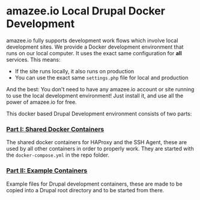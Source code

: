 # amazee.io Local Drupal Docker Development

amazee.io fully supports development work flows which involve local development sites. We provide a Docker development environment that runs on our local computer.
It uses the exact same configuration for **all** services. This means:
 - If the site runs locally, it also runs on production
 - You can use the exact same `settings.php` file for local and production

And the best: You don't need to have any amazee.io account or site running to use the local development environment! Just install it, and use all the power of amazee.io for free.

This docker based Drupal Development environment consists of two parts:

### [Part I: Shared Docker Containers](./shared_containers.md)

The shared docker containers for HAProxy and the SSH Agent, these are used by all other containers in order to properly work. They are started with the `docker-compose.yml` in the repo folder.


### [Part II: Example Containers](./drupal_site_containers.md)
Example files for Drupal development containers, these are made to be copied into a Drupal root directory and to be started from there.